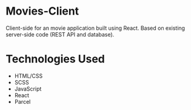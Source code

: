 # Movies-Client
Client-side for an movie application built using React. Based on existing server-side code (REST API and database). 
# Technologies Used
* HTML/CSS
* SCSS
* JavaScript
* React
* Parcel
